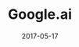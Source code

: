 ---
layout: site
title: "Google.ai"
date: 2017-05-17
categories: [google]
version: 1.5.9
major: 1
minor: 5
patch: 9
slug: google-ai
link: https://ai.google
submitter: lpolepeddi
permalink: /sites/:slug
---